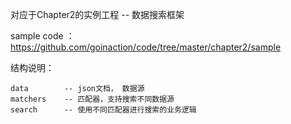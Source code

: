 对应于Chapter2的实例工程 -- 数据搜索框架

sample code ： https://github.com/goinaction/code/tree/master/chapter2/sample

    
结构说明：
    
    data        -- json文档， 数据源
    matchers    -- 匹配器，支持搜索不同数据源 
    search      -- 使用不同匹配器进行搜索的业务逻辑
    
    